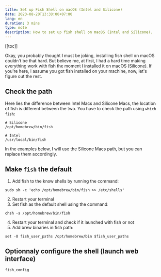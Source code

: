 ```yaml
---
title: Set up Fish Shell on macOS (Intel and Silicone)
date: 2023-08-20T13:30:00+07:00
lang: en
duration: 3 mins
type: note
description: How to set up fish shell on macOS (Intel and Silicone).
---
```


[[toc]]

Okay, you probably thought I must be joking, installing fish shell on macOS couldn't be that hard. But believe me, at first, I had a hard time making everything work with fish the moment I installed it on macOS (Silicone). If you're here, I assume you got fish installed on your machine, now, let's figure out the rest.

## Check the path

Here lies the difference between Intel Macs and Silicone Macs, the location of fish is different between the two. You have to check the path using `which fish`:

<div class="grid grid-cols-2 gap-2 lt-sm:grid-cols-1">

```shell
# Silicone
/opt/homebrew/bin/fish
```

```shell
# Intel
/usr/local/bin/fish
```

</div>

In the examples below, I will use the Silicone Macs path, but you can replace them accordingly.

## Make `fish` the default

1. Add fish to the know shells by running the command:

```shell
sudo sh -c 'echo /opt/homebrew/bin/fish >> /etc/shells'
```

2. Restart your terminal
3. Set fish as the default shell using the command:

```shell
chsh -s /opt/homebrew/bin/fish
```

4. Restart your terminal and check if it launched with fish or not
5. Add brew binaries in fish path:

```shell
set -U fish_user_paths /opt/homebrew/bin $fish_user_paths
```

## Optionnaly configure the shell (launch web interface)

```shell
fish_config
```
